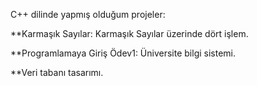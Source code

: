 C++ dilinde yapmış olduğum projeler:

**Karmaşık Sayılar: Karmaşık Sayılar üzerinde dört işlem.

**Programlamaya Giriş Ödev1: Üniversite bilgi sistemi.

**Veri tabanı tasarımı.
